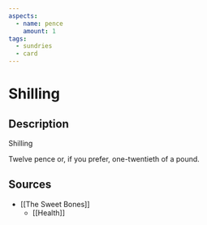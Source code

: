 ```yaml
---
aspects:
  - name: pence
    amount: 1
tags:
  - sundries
  - card
---
```

# Shilling
## Description
Shilling

Twelve pence or, if you prefer, one-twentieth of a pound.

## Sources
- [[The Sweet Bones]]
	- [[Health]]